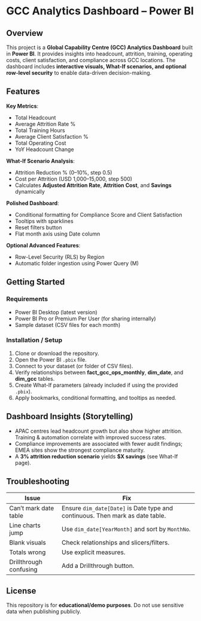 # GCC Analytics Dashboard – Power BI

## Overview

This project is a **Global Capability Centre (GCC) Analytics Dashboard** built in **Power BI**. It provides insights into headcount, attrition, training, operating costs, client satisfaction, and compliance across GCC locations. The dashboard includes **interactive visuals, What-If scenarios, and optional row-level security** to enable data-driven decision-making.

## Features

**Key Metrics**:

  * Total Headcount
  * Average Attrition Rate %
  * Total Training Hours
  * Average Client Satisfaction %
  * Total Operating Cost
  * YoY Headcount Change

  **What-If Scenario Analysis**:

  * Attrition Reduction % (0–10%, step 0.5)
  * Cost per Attrition (USD 1,000–15,000, step 500)
  * Calculates **Adjusted Attrition Rate**, **Attrition Cost**, and **Savings** dynamically

 **Polished Dashboard**:

  * Conditional formatting for Compliance Score and Client Satisfaction
  * Tooltips with sparklines
  * Reset filters button
  * Flat month axis using Date column

  **Optional Advanced Features**:

  * Row-Level Security (RLS) by Region
  * Automatic folder ingestion using Power Query (M)

## Getting Started

### Requirements

* Power BI Desktop (latest version)
* Power BI Pro or Premium Per User (for sharing internally)
* Sample dataset (CSV files for each month)

### Installation / Setup

1. Clone or download the repository.
2. Open the Power BI `.pbix` file.
3. Connect to your dataset (or folder of CSV files).
4. Verify relationships between **fact\_gcc\_ops\_monthly**, **dim\_date**, and **dim\_gcc** tables.
5. Create What-If parameters (already included if using the provided `.pbix`).
6. Apply bookmarks, conditional formatting, and tooltips as needed.


## Dashboard Insights (Storytelling)

* APAC centres lead headcount growth but also show higher attrition. Training & automation correlate with improved success rates.
* Compliance improvements are associated with fewer audit findings; EMEA sites show the strongest compliance maturity.
* A **3% attrition reduction scenario** yields **\$X savings** (see What-If page).


## Troubleshooting

| Issue                  | Fix                                                                           |
| ---------------------- | ----------------------------------------------------------------------------- |
| Can’t mark date table  | Ensure `dim_date[Date]` is Date type and continuous. Then mark as date table. |
| Line charts jump       | Use `dim_date[YearMonth]` and sort by `MonthNo`.                              |
| Blank visuals          | Check relationships and slicers/filters.                                      |
| Totals wrong           | Use explicit measures.                                                        |
| Drillthrough confusing | Add a Drillthrough button.                                                    |

## License

This repository is for **educational/demo purposes**. Do not use sensitive data when publishing publicly.

